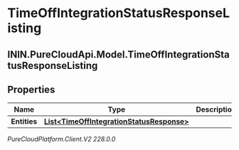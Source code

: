 # TimeOffIntegrationStatusResponseListing

## ININ.PureCloudApi.Model.TimeOffIntegrationStatusResponseListing

## Properties

|Name | Type | Description | Notes|
|------------ | ------------- | ------------- | -------------|
| **Entities** | [**List&lt;TimeOffIntegrationStatusResponse&gt;**](TimeOffIntegrationStatusResponse) |  | [optional] |



_PureCloudPlatform.Client.V2 228.0.0_
